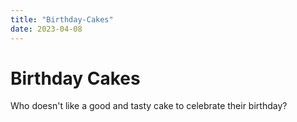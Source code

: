 ```yaml
---
title: "Birthday-Cakes"
date: 2023-04-08
---
```


# Birthday Cakes

Who doesn't like a good and tasty cake to celebrate their birthday?
